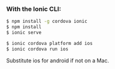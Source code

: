 
### With the Ionic CLI:

```bash
$ npm install -g cordova ionic
$ npm install
$ ionic serve
```

```bash
$ ionic cordova platform add ios
$ ionic cordova run ios
```

Substitute ios for android if not on a Mac.

